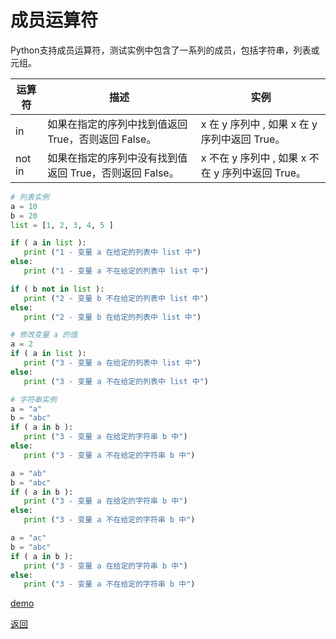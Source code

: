 # 成员运算符

Python支持成员运算符，测试实例中包含了一系列的成员，包括字符串，列表或元组。

运算符 | 描述 | 实例
-- | -- | --
in | 如果在指定的序列中找到值返回 True，否则返回 False。 | x 在 y 序列中 , 如果 x 在 y 序列中返回 True。
not in | 如果在指定的序列中没有找到值返回 True，否则返回 False。 | x 不在 y 序列中 , 如果 x 不在 y 序列中返回 True。

```python
# 列表实例
a = 10
b = 20
list = [1, 2, 3, 4, 5 ]

if ( a in list ):
   print ("1 - 变量 a 在给定的列表中 list 中")
else:
   print ("1 - 变量 a 不在给定的列表中 list 中")

if ( b not in list ):
   print ("2 - 变量 b 不在给定的列表中 list 中")
else:
   print ("2 - 变量 b 在给定的列表中 list 中")

# 修改变量 a 的值
a = 2
if ( a in list ):
   print ("3 - 变量 a 在给定的列表中 list 中")
else:
   print ("3 - 变量 a 不在给定的列表中 list 中")

# 字符串实例
a = "a"
b = "abc"
if ( a in b ):
   print ("3 - 变量 a 在给定的字符串 b 中")
else:
   print ("3 - 变量 a 不在给定的字符串 b 中")

a = "ab"
b = "abc"
if ( a in b ):
   print ("3 - 变量 a 在给定的字符串 b 中")
else:
   print ("3 - 变量 a 不在给定的字符串 b 中")

a = "ac"
b = "abc"
if ( a in b ):
   print ("3 - 变量 a 在给定的字符串 b 中")
else:
   print ("3 - 变量 a 不在给定的字符串 b 中")
```

[demo](06-成员运算符.py)

[返回](00-运算符.md)
